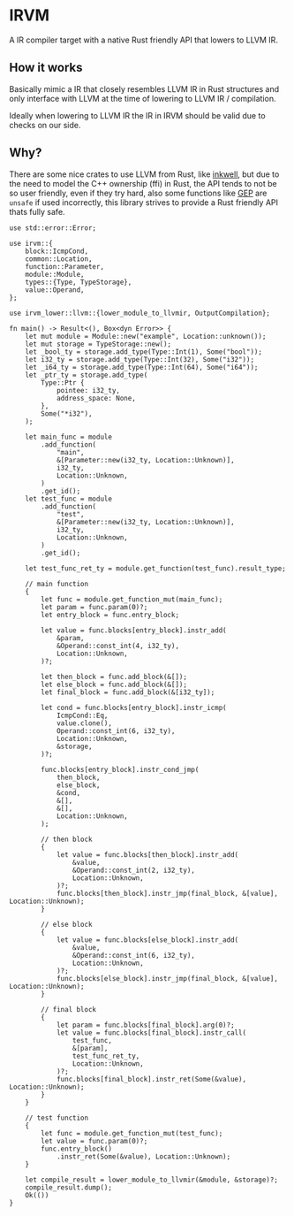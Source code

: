 # IRVM

A IR compiler target with a native Rust friendly API that lowers to LLVM IR.

## How it works

Basically mimic a IR that closely resembles LLVM IR in Rust structures and only interface with LLVM at the time of lowering to LLVM IR / compilation.

Ideally when lowering to LLVM IR the IR in IRVM should be valid due to checks on our side.

## Why?

There are some nice crates to use LLVM from Rust, like [inkwell](https://github.com/TheDan64/inkwell), but due to the need to model the C++ ownership (ffi) in Rust, the API tends to not be so user friendly, even if they try hard, also some functions like [GEP](https://thedan64.github.io/inkwell/inkwell/builder/struct.Builder.html#method.build_gep) are `unsafe` if used incorrectly, this library strives to provide a Rust friendly API thats fully safe.

```rust,ignore
use std::error::Error;

use irvm::{
    block::IcmpCond,
    common::Location,
    function::Parameter,
    module::Module,
    types::{Type, TypeStorage},
    value::Operand,
};

use irvm_lower::llvm::{lower_module_to_llvmir, OutputCompilation};

fn main() -> Result<(), Box<dyn Error>> {
    let mut module = Module::new("example", Location::unknown());
    let mut storage = TypeStorage::new();
    let _bool_ty = storage.add_type(Type::Int(1), Some("bool"));
    let i32_ty = storage.add_type(Type::Int(32), Some("i32"));
    let _i64_ty = storage.add_type(Type::Int(64), Some("i64"));
    let _ptr_ty = storage.add_type(
        Type::Ptr {
            pointee: i32_ty,
            address_space: None,
        },
        Some("*i32"),
    );

    let main_func = module
        .add_function(
            "main",
            &[Parameter::new(i32_ty, Location::Unknown)],
            i32_ty,
            Location::Unknown,
        )
        .get_id();
    let test_func = module
        .add_function(
            "test",
            &[Parameter::new(i32_ty, Location::Unknown)],
            i32_ty,
            Location::Unknown,
        )
        .get_id();

    let test_func_ret_ty = module.get_function(test_func).result_type;

    // main function
    {
        let func = module.get_function_mut(main_func);
        let param = func.param(0)?;
        let entry_block = func.entry_block;

        let value = func.blocks[entry_block].instr_add(
            &param,
            &Operand::const_int(4, i32_ty),
            Location::Unknown,
        )?;

        let then_block = func.add_block(&[]);
        let else_block = func.add_block(&[]);
        let final_block = func.add_block(&[i32_ty]);

        let cond = func.blocks[entry_block].instr_icmp(
            IcmpCond::Eq,
            value.clone(),
            Operand::const_int(6, i32_ty),
            Location::Unknown,
            &storage,
        )?;

        func.blocks[entry_block].instr_cond_jmp(
            then_block,
            else_block,
            &cond,
            &[],
            &[],
            Location::Unknown,
        );

        // then block
        {
            let value = func.blocks[then_block].instr_add(
                &value,
                &Operand::const_int(2, i32_ty),
                Location::Unknown,
            )?;
            func.blocks[then_block].instr_jmp(final_block, &[value], Location::Unknown);
        }

        // else block
        {
            let value = func.blocks[else_block].instr_add(
                &value,
                &Operand::const_int(6, i32_ty),
                Location::Unknown,
            )?;
            func.blocks[else_block].instr_jmp(final_block, &[value], Location::Unknown);
        }

        // final block
        {
            let param = func.blocks[final_block].arg(0)?;
            let value = func.blocks[final_block].instr_call(
                test_func,
                &[param],
                test_func_ret_ty,
                Location::Unknown,
            )?;
            func.blocks[final_block].instr_ret(Some(&value), Location::Unknown);
        }
    }

    // test function
    {
        let func = module.get_function_mut(test_func);
        let value = func.param(0)?;
        func.entry_block()
            .instr_ret(Some(&value), Location::Unknown);
    }

    let compile_result = lower_module_to_llvmir(&module, &storage)?;
    compile_result.dump();
    Ok(())
}
```
